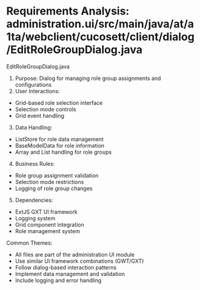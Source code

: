 # Requirements Analysis: administration.ui/src/main/java/at/a1ta/webclient/cucosett/client/dialog/EditRoleGroupDialog.java

EditRoleGroupDialog.java
1. Purpose: Dialog for managing role group assignments and configurations
2. User Interactions:
- Grid-based role selection interface
- Selection mode controls
- Grid event handling
3. Data Handling:
- ListStore for role data management
- BaseModelData for role information
- Array and List handling for role groups
4. Business Rules:
- Role group assignment validation
- Selection mode restrictions
- Logging of role group changes
5. Dependencies:
- ExtJS GXT UI framework
- Logging system
- Grid component integration
- Role management system

Common Themes:
- All files are part of the administration UI module
- Use similar UI framework combinations (GWT/GXT)
- Follow dialog-based interaction patterns
- Implement data management and validation
- Include logging and error handling